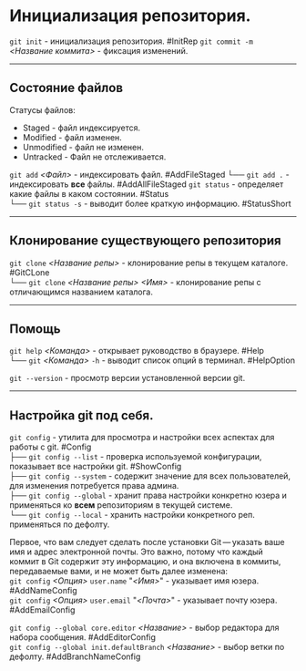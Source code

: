 # Инициализация репозитория.

`git init` - инициализация репозитория. #InitRep 
`git commit -m` _<Название коммита>_ - фиксация изменений.  

---
## Состояние файлов

Статусы файлов:
- Staged - файл индексируется.
- Modified - файл изменен.
- Unmodified - файл не изменен.
- Untracked - Файл не отслеживается.

`git add` _<Файл>_ - индексировать файл.  #AddFileStaged
 └── `git add .`  - индексировать **все** файлы.  #AddAllFileStaged
`git status` - определяет какие файлы в каком состоянии. #Status  
  └── `git status -s` - выводит более краткую информацию. #StatusShort  


---
## Клонирование существующего репозитория

`git clone` _<Название репы>_ - клонирование репы в текущем каталоге. #GitCLone  
 └── `git clone` _<Название репы>_ _<Имя>_ - клонирование репы с отличающимся названием каталога.  

---
## Помощь

`git help` _<Команда>_ - открывает руководство в браузере. #Help  
 └── `git` _<Команда>_ `-h` - выводит список опций в терминал. #HelpOption

`git --version` - просмотр версии установленной версии git.  

---
## Настройка git под себя.

`git config` - утилита для просмотра и настройки всех аспектах для работы с git. #Config  
 ├── `git config --list` - проверка используемой конфигурации, показывает все настройки git. #ShowConfig  
 ├── `git config --system` - содержит значение для всех пользователей, для изменения потребуется права админа.  
 ├── `git config --global` - хранит права настройки конкретно юзера и применяться ко **всем** репозиториям в текущей системе.  
 └── `git config --local` - хранить настройки конкретного реп. применяться по дефолту.   
 
Первое, что вам следует сделать после установки Git — указать ваше имя и адрес электронной почты. Это важно, потому что каждый  
коммит в Git содержит эту информацию, и она включена в коммиты, передаваемые вами, и не может быть далее изменена:  
	`git config` _<Oпция>_ `user.name` "_<Имя>_"  - указывает имя юзера. #AddNameConfig  
	`git config` _<Oпция>_ `user.email` "_<Почта>_" - указывает почту юзера. #AddEmailConfig  

`git config --global core.editor` _<Название>_ - выбор редактора для набора сообщения. #AddEditorConfig  
`git config --global init.defaultBranch` _<Название>_ - выбор ветки по дефолту. #AddBranchNameConfig  
